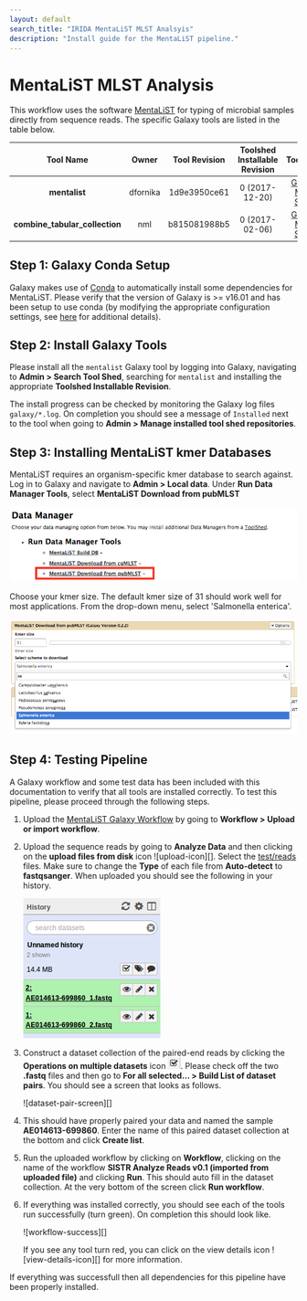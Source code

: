 ```yaml
---
layout: default
search_title: "IRIDA MentaLiST MLST Analsyis"
description: "Install guide for the MentaLiST pipeline."
---
```


MentaLiST MLST Analysis
=======================

This workflow uses the software [MentaLiST][] for typing of microbial samples directly from sequence reads.  The specific Galaxy tools are listed in the table below.

| Tool Name                      | Owner    | Tool Revision | Toolshed Installable Revision | Toolshed             |
|:------------------------------:|:--------:|:-------------:|:-----------------------------:|:--------------------:|
| **mentalist**                  | dfornika | 1d9e3950ce61  | 0 (2017-12-20)                | [Galaxy Main Shed][] |
| **combine_tabular_collection** | nml      | b815081988b5  | 0 (2017-02-06)                | [Galaxy Main Shed][] |

## Step 1: Galaxy Conda Setup

Galaxy makes use of [Conda][conda] to automatically install some dependencies for MentaLiST.  Please verify that the version of Galaxy is >= v16.01 and has been setup to use conda (by modifying the appropriate configuration settings, see [here][galaxy-config] for additional details).

## Step 2: Install Galaxy Tools

Please install all the `mentalist` Galaxy tool by logging into Galaxy, navigating to **Admin > Search Tool Shed**, searching for `mentalist` and installing the appropriate **Toolshed Installable Revision**.

The install progress can be checked by monitoring the Galaxy log files `galaxy/*.log`.  On completion you should see a message of `Installed` next to the tool when going to **Admin > Manage installed tool shed repositories**.

## Step 3: Installing MentaLiST kmer Databases

MentaLiST requires an organism-specific kmer database to search against. Log in to Galaxy and navigate to **Admin > Local data**. Under **Run Data Manager Tools**, select **MentaLiST Download from pubMLST**

![mentalist-data-managers][]

Choose your kmer size. The default kmer size of 31 should work well for most applications. From the drop-down menu, select 'Salmonella enterica'.

![mentalist-download-pubmlst][]


## Step 4: Testing Pipeline

A Galaxy workflow and some test data has been included with this documentation to verify that all tools are installed correctly.  To test this pipeline, please proceed through the following steps.

1. Upload the [MentaLiST Galaxy Workflow][] by going to **Workflow > Upload or import workflow**.
2. Upload the sequence reads by going to **Analyze Data** and then clicking on the **upload files from disk** icon ![upload-icon][].  Select the [test/reads][] files.  Make sure to change the **Type** of each file from **Auto-detect** to **fastqsanger**.  When uploaded you should see the following in your history.

    ![upload-history][]

3. Construct a dataset collection of the paired-end reads by clicking the **Operations on multiple datasets** icon ![datasets-icon][].  Please check off the two **.fastq** files and then go to **For all selected... > Build List of dataset pairs**.  You should see a screen that looks as follows.

    ![dataset-pair-screen][]

4. This should have properly paired your data and named the sample **AE014613-699860**.  Enter the name of this paired dataset collection at the bottom and click **Create list**.
5. Run the uploaded workflow by clicking on **Workflow**, clicking on the name of the workflow **SISTR Analyze Reads v0.1 (imported from uploaded file)** and clicking **Run**.  This should auto fill in the dataset collection.  At the very bottom of the screen click **Run workflow**.
6. If everything was installed correctly, you should see each of the tools run successfully (turn green).  On completion this should look like.

    ![workflow-success][]

    If you see any tool turn red, you can click on the view details icon ![view-details-icon][] for more information.

If everything was successfull then all dependencies for this pipeline have been properly installed.

[MentaLiST]: https://github.com/WGS-TB/MentaLiST
[Galaxy Main Shed]: http://toolshed.g2.bx.psu.edu/
[galaxy-config]: ../../setup#step-4-modify-configuration-file
[mentalist-data-managers]: ../test/mentalist/images/mentalist-data-managers.png
[mentalist-download-pubmlst]: ../test/mentalist/images/mentalist-download-pubmlst.png
[MentaLiST Galaxy Workflow]: ../test/mentalist/mentalist.ga
[test/reads]: ../test/sistr/reads
[upload-history]: ../test/mentalist/images/upload-history.png
[datasets-icon]: ../test/mentalist/images/datasets-icon.jpg
[conda]: https://conda.io/docs/
